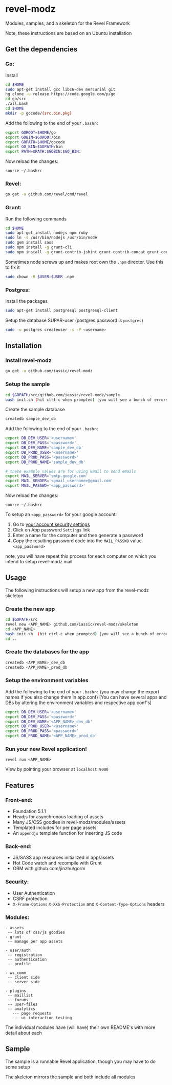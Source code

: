 revel-modz
==========

Modules, samples, and a skeleton for the Revel Framework

Note, these instructions are based on an Ubuntu installation

Get the dependencies
--------------

### Go:

Install
``` Bash
cd $HOME
sudo apt-get install gcc libc6-dev mercurial git
hg clone -u release https://code.google.com/p/go
cd go/src
./all.bash
cd $HOME
mkdir -p gocode/{src,bin,pkg}
```

Add the following to the end of your `.bashrc`
``` Bash
export GOROOT=$HOME/go
export GOBIN=$GOROOT/bin
export GOPATH=$HOME/gocode
export GO_BIN=$GOPATH/bin
export PATH=$PATH:$GOBIN:$GO_BIN:
```

Now reload the changes:
```
source ~/.bashrc
```


### Revel:
``` Bash
go get -u github.com/revel/cmd/revel
```

### Grunt:

Run the following commands
``` Bash
cd $HOME
sudo apt-get install nodejs npm ruby
sudo ln -s /usr/bin/nodejs /usr/bin/node
sudo gem install sass
sudo npm install -g grunt-cli
sudo npm install -g grunt-contrib-jshint grunt-contrib-concat grunt-contrib-uglify grunt-contrib-coffee grunt-markdown grunt-contrib-sass grunt-contrib-less highlight.js
```

Sometimes node screws up and makes root own the `.npm` director. Use this to fix it
``` Bash
sudo chown -R $USER:$USER .npm
```


### Postgres: 

Install the packages
``` Bash
sudo apt-get install postgresql postgresql-client
```

Setup the database SUPAR-user (postgres password is `postgres`)
``` Bash
sudo -u postgres createuser -s -P <username>
```

Installation
--------------

### Install revel-modz

``` Bash
go get -u github.com/iassic/revel-modz
```

### Setup the sample

``` Bash
cd $GOPATH/src/github.com/iassic/revel-modz/sample
bash init.sh (hit ctrl-c when prompted) [you will see a bunch of errors initially]
```

Create the sample database

``` Bash
createdb sample_dev_db
```

Add the following to the end of your `.bashrc`
``` Bash
export DB_DEV_USER='<username>'
export DB_DEV_PASS='<password>'
export DB_DEV_NAME='sample_dev_db'
export DB_PROD_USER='<username>'
export DB_PROD_PASS='<password>'
export DB_PROD_NAME='sample_dev_db'

# these example values are for using Gmail to send emails
export MAIL_SERVER='smtp.google.com'
export MAIL_SENDER='<gmail_username>@gmail.com'
export MAIL_PASSWD='<app_password>'
```

Now reload the changes:
```
source ~/.bashrc
```


To setup an `<app_password>` for your google account:

1. Go to [your account security settings](https://www.google.com/settings/security)
2. Click on App password `Settings` link
3. Enter a name for the computer and then generate a password
4. Copy the resulting password code into the `MAIL_PASSWD` value `<app_password>`

note, you will have repeat this process for each computer on which you intend to setup revel-modz mail


Usage
---------------

The following instructions will setup a new app from the revel-modz skeleton

### Create the new app

``` Bash
cd $GOPATH/src
revel new <APP_NAME> github.com/iassic/revel-modz/skeleton
cd <APP_NAME>
bash init.sh  (hit ctrl-c when prompted) [you will see a bunch of errors initially]
cd ..
```

### Create the databases for the app

``` Bash
createdb <APP_NAME>_dev_db
createdb <APP_NAME>_prod_db
```

### Setup the environment variables

Add the following to the end of your `.bashrc`
(you may change the export names if you also change them in app.conf)
[You can have several apps and DBs by altering the environment variables and respective app.conf's]
``` Bash
export DB_DEV_USER='<username>'
export DB_DEV_PASS='<password>'
export DB_DEV_NAME='<APP_NAME>_dev_db'
export DB_PROD_USER='<username>'
export DB_PROD_PASS='<password>'
export DB_PROD_NAME='<APP_NAME>_prod_db'
```

### Run your new Revel application!

```
revel run <APP_NAME>
```

View by pointing your browser at `localhost:9000`


Features
----------------

### Front-end:

- Foundation 5.1.1
- Headjs for asynchronous loading of assets
- Many JS/CSS goodies in revel-modz/modules/assets
- Templated includes for per page assets
- An `appendjs` template function for inserting JS code

### Back-end:

- JS/SASS app resources initialized in app/assets
- Hot Code watch and recompile with Grunt
- ORM with github.com/jinzhu/gorm

### Security:

- User Authentication
- CSRF protection
- `X-Frame-Options` `X-XXS-Protection` and `X-Content-Type-Options` headers

### Modules:

```
- assets
 -- lots of css/js goodies
- grunt
 -- manage per app assets

- user/auth
 -- registration
 -- authentication
 -- profile

- ws_comm
 -- client side
 -- server side

- plugins
 -- maillist
 -- forums
 -- user-files
 -- analytics
   --- page requests
   --- ui interaction testing
```

The individual modules have (will have) their own README's with more detail about each

Sample
----------------

The sample is a runnable Revel application, though you may have to do some setup

The skeleton mirrors the sample and both include all modules
